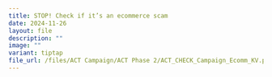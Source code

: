 ```yaml
---
title: STOP! Check if it’s an ecommerce scam
date: 2024-11-26
layout: file
description: ""
image: ""
variant: tiptap
file_url: /files/ACT Campaign/ACT Phase 2/ACT_CHECK_Campaign_Ecomm_KV.pdf
---
```

